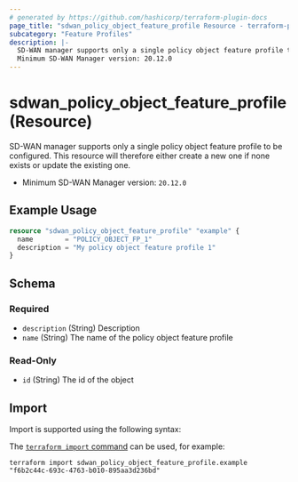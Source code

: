 ```yaml
---
# generated by https://github.com/hashicorp/terraform-plugin-docs
page_title: "sdwan_policy_object_feature_profile Resource - terraform-provider-sdwan"
subcategory: "Feature Profiles"
description: |-
  SD-WAN manager supports only a single policy object feature profile to be configured. This resource will therefore either create a new one if none exists or update the existing one.
  Minimum SD-WAN Manager version: 20.12.0
---
```


# sdwan_policy_object_feature_profile (Resource)

SD-WAN manager supports only a single policy object feature profile to be configured. This resource will therefore either create a new one if none exists or update the existing one.
  - Minimum SD-WAN Manager version: `20.12.0`

## Example Usage

```terraform
resource "sdwan_policy_object_feature_profile" "example" {
  name        = "POLICY_OBJECT_FP_1"
  description = "My policy object feature profile 1"
}
```

<!-- schema generated by tfplugindocs -->
## Schema

### Required

- `description` (String) Description
- `name` (String) The name of the policy object feature profile

### Read-Only

- `id` (String) The id of the object

## Import

Import is supported using the following syntax:

The [`terraform import` command](https://developer.hashicorp.com/terraform/cli/commands/import) can be used, for example:

```shell
terraform import sdwan_policy_object_feature_profile.example "f6b2c44c-693c-4763-b010-895aa3d236bd"
```
